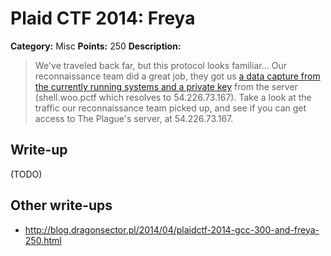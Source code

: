# Plaid CTF 2014: Freya

**Category:** Misc
**Points:** 250
**Description:**

> We've traveled back far, but this protocol looks familiar... Our reconnaissance team did a great job, they got us [a data capture from the currently running systems and a private key](freya-378469981a7016d6179a844fffe2a82b.tar.bz2) from the server (shell.woo.pctf which resolves to 54.226.73.167). Take a look at the traffic our reconnaissance team picked up, and see if you can get access to The Plague's server, at 54.226.73.167.

## Write-up

(TODO)

## Other write-ups

* <http://blog.dragonsector.pl/2014/04/plaidctf-2014-gcc-300-and-freya-250.html>
